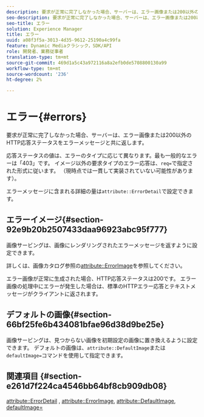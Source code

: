 ```yaml
---
description: 要求が正常に完了しなかった場合、サーバーは、エラー画像または200以外のHTTP応答ステータスをエラーメッセージと共に返します。
seo-description: 要求が正常に完了しなかった場合、サーバーは、エラー画像または200以外のHTTP応答ステータスをエラーメッセージと共に返します。
seo-title: エラー
solution: Experience Manager
title: エラー
uuid: a08f3f5a-3013-4d35-9612-25190a4c99fa
feature: Dynamic Mediaクラシック，SDK/API
role: 開発者、業務従事者
translation-type: tm+mt
source-git-commit: 469d1a5c43a972116a8a2efb0de5708800130a99
workflow-type: tm+mt
source-wordcount: '236'
ht-degree: 2%

---
```



# エラー{#errors}

要求が正常に完了しなかった場合、サーバーは、エラー画像または200以外のHTTP応答ステータスをエラーメッセージと共に返します。

応答ステータスの値は、エラーのタイプに応じて異なります。最も一般的なエラーは「403」です。 イメージ以外の要求タイプのエラー応答は、`req=`で指定された形式に従います。 （現時点では一貫して実装されていない可能性があります）。

エラーメッセージに含まれる詳細の量は`attribute::ErrorDetail`で設定できます。

## エラーイメージ{#section-92e9b20b2507433daa96923abc95f777}

画像サービングは、画像にレンダリングされたエラーメッセージを返すように設定できます。

詳しくは、画像カタログ参照の[attribute::ErrorImage](../../../../../is-api/image-catalog/image-serving-api-ref/c-image-catalog-reference/c-attributes-reference/r-errorimage.md#reference-c494d5d8b2584fe3800f35baabd0292c)を参照してください。

エラー画像が正常に生成された場合、HTTP応答ステータスは200です。 エラー画像の処理中にエラーが発生した場合は、標準のHTTPエラー応答とテキストメッセージがクライアントに返されます。

## デフォルトの画像{#section-66bf25fe6b434081bfae96d38d9be25e}

画像サービングは、見つからない画像を初期設定の画像に置き換えるように設定できます。 デフォルトの画像は、`attribute::DefaultImage`または`defaultImage=`コマンドを使用して指定できます。

## 関連項目 {#section-e261d7f224ca4546bb64bf8cb909db08}

[attribute::ErrorDetail](../../../../../is-api/image-catalog/image-serving-api-ref/c-image-catalog-reference/c-attributes-reference/r-errordetail.md#reference-4987c8cddcba4c88960170e49cafc561) ,  [attribute::ErrorImage](../../../../../is-api/image-catalog/image-serving-api-ref/c-image-catalog-reference/c-attributes-reference/r-errorimage.md#reference-c494d5d8b2584fe3800f35baabd0292c),  [attribute::DefaultImage](../../../../../is-api/image-catalog/image-serving-api-ref/c-image-catalog-reference/c-attributes-reference/r-is-cat-defaultimage.md#reference-8e9900e129f54ed68462a3c2fc3bc433),  [defaultImage=](../../../../../is-api/http-ref/image-serving-api-ref/c-http-protocol-reference/c-command-reference/r-is-http-defaultimage.md#reference-209aa6ce830f490483412eb26af67fd2)
